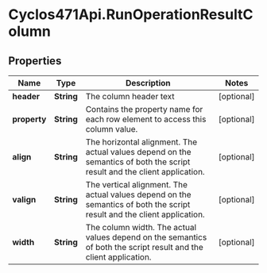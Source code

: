 # Cyclos471Api.RunOperationResultColumn

## Properties
Name | Type | Description | Notes
------------ | ------------- | ------------- | -------------
**header** | **String** | The column header text | [optional] 
**property** | **String** | Contains the property name for each row element to access this column value.  | [optional] 
**align** | **String** | The horizontal alignment. The actual values depend on the semantics of both the script result and the client application.  | [optional] 
**valign** | **String** | The vertical alignment. The actual values depend on the semantics of both the script result and the client application.  | [optional] 
**width** | **String** | The column width. The actual values depend on the semantics of both the script result and the client application.  | [optional] 


